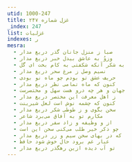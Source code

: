 ```yaml
---
utid: 1000-247
title: غزل شماره ۲۴۷
_index: 247
list: غزلیات
indexes: ر
mesra:
  - صبا ز منزل جانان گذر دریغ مدار
  - وزوُ به عاشق بیدل خبر دریغ مدار
  - به شکر آنکه شکفتی به کام بخت ای گل
  - نسیم وصل ز مرغ سحر دریغ مدار
  - حریف عشق تو بودم چو ماه نو بودی
  - کنون که ماه تمامی نظر دریغ مدار
  - جهان و هر چه درو هست سهل و مختصرست
  - ز اهل معرفت این مختصر دریغ مدار
  - کنون که چشمه نوش است لعل شیرینت
  - سخن بگوی و ز طوطی شکر دریغ مدار
  - مکارم تو به آفاق می‌برد شاعر
  - از و وظیفه و زاد سفر دریغ مدار
  - چو ذکر خیر طلب می‌کنی سخن این است
  - که در بهای سخن سیم و زر دریغ مدار
  - غبار غم برود حال خوش شود حافظ
  - تو آب دیده ازین رهگذر دریغ مدار
---
```

